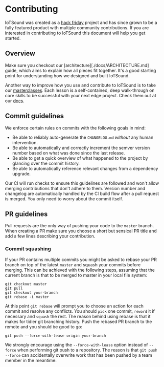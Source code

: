 # Contributing

IoTSound was created as a [hack friday](https://www.balena.io/blog/hack-friday-september/) project and has since grown to be a fully featured product with multiple community contributions. If you are interested in contributing to IoTSound this document will help you get started.

## Overview

Make sure you checkout our [architecture][./docs/ARCHITECTURE.md] guide, which aims to explain how all pieces fit together. It's a good starting point for understanding how we designed and built IoTSound. 

Another way to improve how you use and contribute to IoTSound is to take our [masterclasses](https://www.balena.io/docs/learn/more/masterclasses/overview/). Each lesson is a self-contained, deep walk-through on core skills to be successful with your next edge project. Check them out at our [docs](https://www.balena.io/docs/learn/more/masterclasses/overview/).


## Commit guidelines

We enforce certain rules on commits with the following goals in mind:

- Be able to reliably auto-generate the `CHANGELOG.md` *without* any human intervention.
- Be able to automatically and correctly increment the semver version number based on what was done since the last release.
- Be able to get a quick overview of what happened to the project by glancing over the commit history.
- Be able to automatically reference relevant changes from a dependency upgrade.

Our CI will run checks to ensure this guidelines are followed and won't allow merging contributions that don't adhere to them. Version number and changelog are automatically handled by the CI build flow after a pull request is merged. You only need to worry about the commit itself.

## PR guidelines
Pull requests are the only way of pushing your code to the `master` branch. When creating a PR make sure you choose a short but sensical PR title and add a few lines describing your contribution.

### Commit squashing
If your PR contains multiple commits you might be asked to rebase your PR branch on top of the latest `master` and squash your commits before merging. This can be achieved with the following steps, assuming that the current branch is that to be merged to master in your local file system:

```
git checkout master
git pull
git checkout your-branch
git rebase -i master
```

At this point `git rebase` will prompt you to choose an action for each commit and resolve any conflicts. You should `pick` one commit, `reword` it if necessary and `squash` the rest. The reason behind using rebase is that it makes for tidier git branching history. Push the rebased PR branch to the remote and you should be good to go:

```
git push --force-with-lease origin your-branch
```

We strongly encourage using the `--force-with-lease` option instead of `--force` when performing git push to a repository. The reason is that `git push --force` can accidentally overwrite work that has been pushed by a team member in the meantime.
